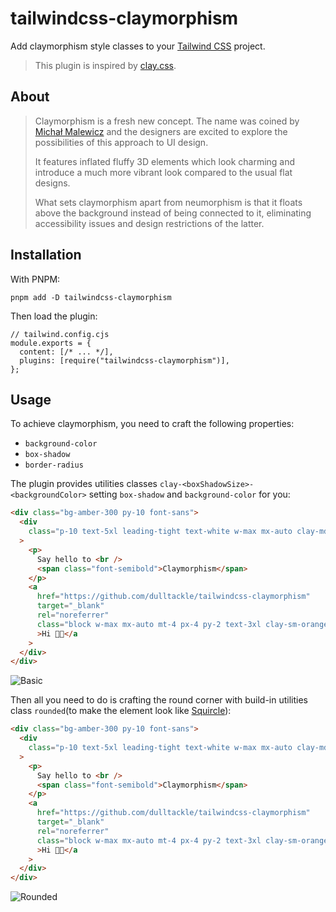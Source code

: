 # tailwindcss-claymorphism

Add claymorphism style classes to your [Tailwind CSS](https://tailwindcss.com/docs/what-is-tailwind/) project.

> This plugin is inspired by [clay.css](https://github.com/codeAdrian/clay.css).

## About

> Claymorphism is a fresh new concept. The name was coined by [Michał Malewicz](https://hype4.academy/articles/design/claymorphism-in-user-interfaces) and the designers are excited to explore the possibilities of this approach to UI design.
>
> It features inflated fluffy 3D elements which look charming and introduce a much more vibrant look compared to the usual flat designs.
>
> What sets claymorphism apart from neumorphism is that it floats above the background instead of being connected to it, eliminating accessibility issues and design restrictions of the latter.

## Installation

With PNPM:

```SH
pnpm add -D tailwindcss-claymorphism
```

Then load the plugin:

```JS
// tailwind.config.cjs
module.exports = {
  content: [/* ... */],
  plugins: [require("tailwindcss-claymorphism")],
};
```

## Usage

To achieve claymorphism, you need to craft the following properties:

- `background-color`
- `box-shadow`
- `border-radius`

The plugin provides utilities classes `clay-<boxShadowSize>-<backgroundColor>` setting `box-shadow` and `background-color` for you:

```HTML
<div class="bg-amber-300 py-10 font-sans">
  <div
    class="p-10 text-5xl leading-tight text-white w-max mx-auto clay-md-red"
  >
    <p>
      Say hello to <br />
      <span class="font-semibold">Claymorphism</span>
    </p>
    <a
      href="https://github.com/dulltackle/tailwindcss-claymorphism"
      target="_blank"
      rel="noreferrer"
      class="block w-max mx-auto mt-4 px-4 py-2 text-3xl clay-sm-orange"
      >Hi 👋🏻</a
    >
  </div>
</div>
```

![Basic](https://s3.bmp.ovh/imgs/2022/08/05/6a0d0b7de624c48a.png)

Then all you need to do is crafting the round corner with build-in utilities class `rounded`(to make the element look like [Squircle](https://en.wikipedia.org/wiki/Squircle)):

```HTML
<div class="bg-amber-300 py-10 font-sans">
  <div
    class="p-10 text-5xl leading-tight text-white w-max mx-auto clay-md-red rounded-3xl"
  >
    <p>
      Say hello to <br />
      <span class="font-semibold">Claymorphism</span>
    </p>
    <a
      href="https://github.com/dulltackle/tailwindcss-claymorphism"
      target="_blank"
      rel="noreferrer"
      class="block w-max mx-auto mt-4 px-4 py-2 text-3xl clay-sm-orange rounded-xl"
      >Hi 👋🏻</a
    >
  </div>
</div>
```

![Rounded](https://s3.bmp.ovh/imgs/2022/08/05/6670a10fa0a9e383.png)
